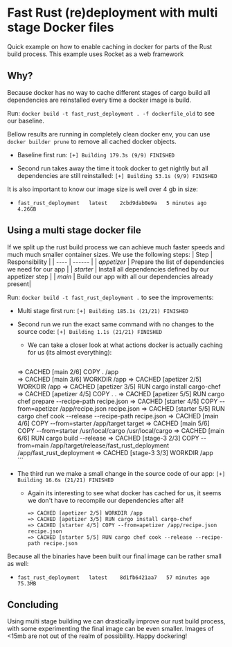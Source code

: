 # Fast Rust (re)deployment with multi stage Docker files

Quick example on how to enable caching in docker for parts of the Rust build process. 
This example uses Rocket as a web framework

## Why?

Because docker has no way to cache different stages of cargo build all dependencies are reinstalled every time a docker image is build.

Run: `docker build -t fast_rust_deployment . -f dockerfile_old` to see our baseline.

Bellow results are running in completely clean docker env, you can use `docker builder prune` to remove all cached docker objects.

-   Baseline first run:
 `[+] Building 179.3s (9/9) FINISHED`

-   Second run takes away the time it took docker to get nightly but all dependencies are still reinstalled:
 `[+] Building 53.1s (9/9) FINISHED`

It is also important to know our image size is well over 4 gb in size:
-   `fast_rust_deployment   latest    2cbd9dab0e9a   5 minutes ago   4.26GB`


 ## Using a multi stage docker file

 If we split up the rust build process we can achieve much faster speeds and much much smaller container sizes. We use the following steps:
 | Step | Responsibility |
 | ---- | ------ |
 | *appetizer* | Prepare the list of dependencies we need for our app   |
 | *starter*   | Install all dependencies defined by our appetizer step |
 |  *main*     | Build our app with all our dependencies already present|

Run: `docker build -t fast_rust_deployment .` to see the improvements:
-   Multi stage first run:
 `[+] Building 185.1s (21/21) FINISHED`
-   Second run we run the exact same command with no changes to the source code:
 `[+] Building 1.1s (21/21) FINISHED`
    - We can take a closer look at what actions docker is actually caching for us (its almost everything):
        ```
     => CACHED [main 2/6] COPY . /app    
     => CACHED [main 3/6] WORKDIR /app
     => CACHED [apetizer 2/5] WORKDIR /app
     => CACHED [apetizer 3/5] RUN cargo install cargo-chef
     => CACHED [apetizer 4/5] COPY . . 
     => CACHED [apetizer 5/5] RUN cargo chef prepare --recipe-path recipe.json
     => CACHED [starter 4/5] COPY --from=apetizer /app/recipe.json recipe.json
     => CACHED [starter 5/5] RUN cargo chef cook --release --recipe-path recipe.json
     => CACHED [main 4/6] COPY --from=starter /app/target target
     => CACHED [main 5/6] COPY --from=starter /usr/local/cargo /usr/local/cargo
     => CACHED [main 6/6] RUN cargo build --release
     => CACHED [stage-3 2/3] COPY --from=main /app/target/release/fast_rust_deployment /app/fast_rust_deployment
     => CACHED [stage-3 3/3] WORKDIR /app   
        ```   

- The third run we make a small change in the source code of our app:
 `[+] Building 16.6s (21/21) FINISHED`
    - Again its interesting to see what docker has cached for us, it seems we don't have to recompile our dependencies after all!
        ``` 
        => CACHED [apetizer 2/5] WORKDIR /app 
        => CACHED [apetizer 3/5] RUN cargo install cargo-chef
        => CACHED [starter 4/5] COPY --from=apetizer /app/recipe.json recipe.json
        => CACHED [starter 5/5] RUN cargo chef cook --release --recipe-path recipe.json  
        ```

Because all the binaries have been built our final image can be rather small as well:
- `fast_rust_deployment   latest    8d1fb6421aa7   57 minutes ago   75.3MB`

## Concluding

Using multi stage building we can drastically improve our rust build process, with some experimenting the final image can be even smaller. Images of <15mb are not out of the realm of possibility.
Happy dockering!







 

